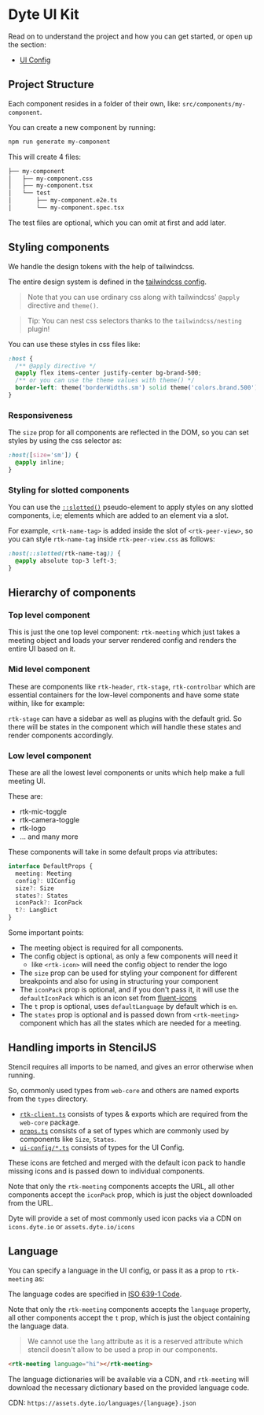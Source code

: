 # Dyte UI Kit

Read on to understand the project and how you can get started, or open up the section:

- [UI Config](./config.md)

## Project Structure

Each component resides in a folder of their own, like: `src/components/my-component`.

You can create a new component by running:

```sh
npm run generate my-component
```

This will create 4 files:

```sh
├── my-component
│   ├── my-component.css
│   ├── my-component.tsx
│   └── test
│       ├── my-component.e2e.ts
│       └── my-component.spec.tsx
```

The test files are optional, which you can omit at first and add later.

## Styling components

We handle the design tokens with the help of tailwindcss.

The entire design system is defined in the [tailwindcss config](../tailwind.config.js).

> Note that you can use ordinary css along with tailwindcss' `@apply` directive and `theme()`.

> Tip: You can nest css selectors thanks to the `tailwindcss/nesting` plugin!

You can use these styles in css files like:

```css
:host {
  /** @apply directive */
  @apply flex items-center justify-center bg-brand-500;
  /** or you can use the theme values with theme() */
  border-left: theme('borderWidths.sm') solid theme('colors.brand.500');
}
```

### Responsiveness

The `size` prop for all components are reflected in the DOM, so you can set styles by using the css selector as:

```css
:host([size='sm']) {
  @apply inline;
}
```

### Styling for slotted components

You can use the [`::slotted()`](https://developer.mozilla.org/en-US/docs/Web/CSS/::slotted) pseudo-element to apply styles on any slotted components, i.e; elements which are added to an element via a slot.

For example, `<rtk-name-tag>` is added inside the slot of `<rtk-peer-view>`, so you can style `rtk-name-tag` inside `rtk-peer-view.css` as follows:

```css
:host(::slotted(rtk-name-tag)) {
  @apply absolute top-3 left-3;
}
```

## Hierarchy of components

### Top level component

This is just the one top level component: `rtk-meeting` which just takes a meeting object and loads your server rendered config and renders the entire UI based on it.

### Mid level component

These are components like `rtk-header`, `rtk-stage`, `rtk-controlbar` which are essential containers for the low-level components and have some state within, like for example:

`rtk-stage` can have a sidebar as well as plugins with the default grid. So there will be states in the component which will handle these states and render components accordingly.

### Low level component

These are all the lowest level components or units which help make a full meeting UI.

These are:

- rtk-mic-toggle
- rtk-camera-toggle
- rtk-logo
- ... and many more

These components will take in some default props via attributes:

```ts
interface DefaultProps {
  meeting: Meeting
  config?: UIConfig
  size?: Size
  states?: States
  iconPack?: IconPack
  t?: LangDict
}
```

Some important points:

- The meeting object is required for all components.
- The config object is optional, as only a few components will need it
  - like `<rtk-icon>` will need the config object to render the logo
- The `size` prop can be used for styling your component for different breakpoints and also for using in structuring your component
- The `iconPack` prop is optional, and if you don't pass it, it will use the `defaultIconPack` which is an icon set from [fluent-icons](https://fluenticons.co/outlined/)
- The `t` prop is optional, uses `defaultLanguage` by default which is `en`.
- The `states` prop is optional and is passed down from `<rtk-meeting>` component which has all the states which are needed for a meeting.

## Handling imports in StencilJS

Stencil requires all imports to be named, and gives an error otherwise when running.

So, commonly used types from `web-core` and others are named exports from the `types` directory.

- [`rtk-client.ts`](../src/types/rtk-client.ts) consists of types & exports which are required from the `web-core` package.
- [`props.ts`](../src/types/props.ts) consists of a set of types which are commonly used by components like `Size`, `States`.
- [`ui-config/*.ts`](../src/types/ui-config) consists of types for the UI Config.

These icons are fetched and merged with the default icon pack to handle missing icons and is passed down to individual components.

Note that only the `rtk-meeting` components accepts the URL, all other components accept the `iconPack` prop, which is just the object downloaded from the URL.

Dyte will provide a set of most commonly used icon packs via a CDN on `icons.dyte.io` or `assets.dyte.io/icons`

## Language

You can specify a language in the UI config, or pass it as a prop to `rtk-meeting` as:

The language codes are specified in [ISO 639-1 Code](https://en.wikipedia.org/wiki/List_of_ISO_639-1_codes).

Note that only the `rtk-meeting` components accepts the `language` property, all other components accept the `t` prop, which is just the object containing the language data.

> We cannot use the `lang` attribute as it is a reserved attribute which stencil doesn't allow to be used a prop in our components.

```html
<rtk-meeting language="hi"></rtk-meeting>
```

The language dictionaries will be available via a CDN, and `rtk-meeting` will download the necessary dictionary based on the provided language code.

CDN: `https://assets.dyte.io/languages/{language}.json`
